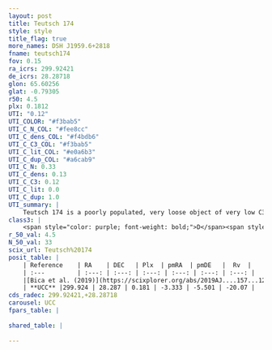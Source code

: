 ```yaml
---
layout: post
title: Teutsch 174
style: style
title_flag: true
more_names: DSH J1959.6+2818
fname: teutsch174
fov: 0.15
ra_icrs: 299.92421
de_icrs: 28.28718
glon: 65.60256
glat: -0.79305
r50: 4.5
plx: 0.1812
UTI: "0.12"
UTI_COLOR: "#f3bab5"
UTI_C_N_COL: "#fee8cc"
UTI_C_dens_COL: "#f4bdb6"
UTI_C_C3_COL: "#f3bab5"
UTI_C_lit_COL: "#e0a6b3"
UTI_C_dup_COL: "#a6cab9"
UTI_C_N: 0.33
UTI_C_dens: 0.13
UTI_C_C3: 0.12
UTI_C_lit: 0.0
UTI_C_dup: 1.0
UTI_summary: |
    Teutsch 174 is a poorly populated, very loose object of very low C3 quality. It is rarely studied in the literature, with no articles listed in the last 6 years.
class3: |
    <span style="color: purple; font-weight: bold;">D</span><span style="color: red; font-weight: bold;">C</span>
r_50_val: 4.5
N_50_val: 33
scix_url: Teutsch%20174
posit_table: |
    | Reference    | RA    | DEC   | Plx  | pmRA  | pmDE   |  Rv  |
    | :---         | :---: | :---: | :---: | :---: | :---: | :---: |
    |[Bica et al. (2019)](https://scixplorer.org/abs/2019AJ....157...12B) | 299.91 | 28.317 | -- | -- | -- | -- |
    | **UCC** |299.924 | 28.287 | 0.181 | -3.333 | -5.501 | -20.07 | 
cds_radec: 299.92421,+28.28718
carousel: UCC
fpars_table: |
    
shared_table: |
    
---
```

